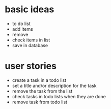 # basic ideas

- to do list
- add items
- remove
- check items in list
- save in database

# user stories

- create a task in a todo list
- set a title and/or description for the task
- remove the task from the list
- check tasks in todo lists when they are done
- remove task from todo list

